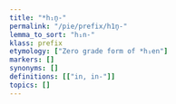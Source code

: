 ```yaml
---
title: "*h₁n̥-"
permalink: "/pie/prefix/h1n̥-"
lemma_to_sort: "h₁n-"
klass: prefix
etymology: ["Zero grade form of *h₁en"]
markers: []
synonyms: []
definitions: [["in, in-"]]
topics: []
---
```

